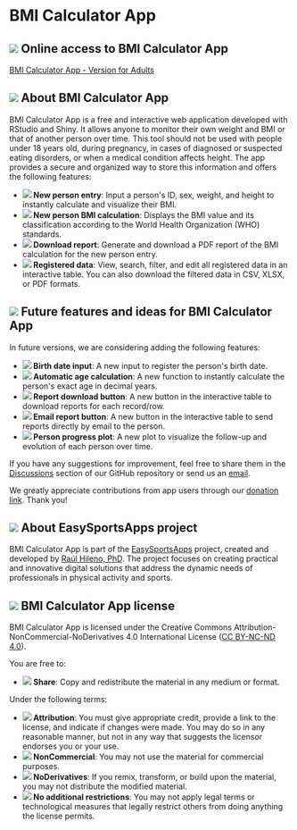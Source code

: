 # BMI Calculator App

## <img src="https://img.icons8.com/ios-filled/24/000000/internet.png"/> Online access to BMI Calculator App

[BMI Calculator App - Version for Adults](https://easysportsapps.shinyapps.io/bmicalculatorapp/)

## <img src="https://img.icons8.com/ios-filled/24/000000/document.png"/> About BMI Calculator App

BMI Calculator App is a free and interactive web application developed with RStudio and Shiny. It allows anyone to monitor their own weight and BMI or that of another person over time. This tool should not be used with people under 18 years old, during pregnancy, in cases of diagnosed or suspected eating disorders, or when a medical condition affects height. The app provides a secure and organized way to store this information and offers the following features:

- **<img src="https://img.icons8.com/ios-filled/24/000000/add-user-male.png"/>  New person entry**: Input a person's ID, sex, weight, and height to instantly calculate and visualize their BMI.  
- **<img src="https://img.icons8.com/ios-filled/24/000000/calculator.png"/> New person BMI calculation**: Displays the BMI value and its classification according to the World Health Organization (WHO) standards.  
- **<img src="https://img.icons8.com/ios-filled/24/000000/download.png"/>  Download report**: Generate and download a PDF report of the BMI calculation for the new person entry.  
- **<img src="https://img.icons8.com/ios-filled/24/000000/conference.png"/> Registered data**: View, search, filter, and edit all registered data in an interactive table. You can also download the filtered data in CSV, XLSX, or PDF formats.  

## <img src="https://img.icons8.com/ios-filled/24/000000/idea.png"/> Future features and ideas for BMI Calculator App

In future versions, we are considering adding the following features:

- **<img src="https://img.icons8.com/ios-filled/24/000000/calendar.png"/> Birth date input**: A new input to register the person's birth date.  
- **<img src="https://img.icons8.com/ios-filled/24/000000/calculator.png"/> Automatic age calculation**: A new function to instantly calculate the person's exact age in decimal years.  
- **<img src="https://img.icons8.com/ios-filled/24/000000/download.png"/> Report download button**: A new button in the interactive table to download reports for each record/row.  
- **<img src="https://img.icons8.com/ios-filled/24/000000/email.png"/> Email report button**: A new button in the interactive table to send reports directly by email to the person.  
- **<img src="https://img.icons8.com/ios-filled/24/000000/line-chart.png"/> Person progress plot**: A new plot to visualize the follow-up and evolution of each person over time.

If you have any suggestions for improvement, feel free to share them in the [Discussions](https://github.com/EasySportsApps/BMICalculatorApp/discussions) section of our GitHub repository or send us an [email](mailto:easysportsappsproject@gmail.com).  

We greatly appreciate contributions from app users through our [donation link](https://www.paypal.com/donate/?hosted_button_id=BA84P5Y2MC7MN). Thank you!

## <img src="https://img.icons8.com/ios-filled/24/000000/document.png"/> About EasySportsApps project

BMI Calculator App is part of the [EasySportsApps](https://github.com/EasySportsApps) project, created and developed by [Raúl Hileno, PhD](https://raulhilenophd-nextlevelstatsandapps4u.netlify.app/). The project focuses on creating practical and innovative digital solutions that address the dynamic needs of professionals in physical activity and sports.

## <img src="https://img.icons8.com/ios-filled/24/000000/copyright.png"/> BMI Calculator App license

BMI Calculator App is licensed under the Creative Commons Attribution-NonCommercial-NoDerivatives 4.0 International License ([CC BY-NC-ND 4.0](https://creativecommons.org/licenses/by-nc-nd/4.0/)).

You are free to:
- **<img src="https://img.icons8.com/ios-filled/24/000000/link.png"/> Share**: Copy and redistribute the material in any medium or format.

Under the following terms:
- **<img src="https://img.icons8.com/ios-filled/24/000000/user.png"/> Attribution**: You must give appropriate credit, provide a link to the license, and indicate if changes were made. You may do so in any reasonable manner, but not in any way that suggests the licensor endorses you or your use.
- **<img src="https://img.icons8.com/ios-filled/24/000000/no-cash.png"/> NonCommercial**: You may not use the material for commercial purposes.
- **<img src="https://img.icons8.com/material-rounded/24/000000/equal-sign.png"/> NoDerivatives**: If you remix, transform, or build upon the material, you may not distribute the modified material.
- **<img src="https://img.icons8.com/material-rounded/24/000000/unlock.png"/> No additional restrictions**: You may not apply legal terms or technological measures that legally restrict others from doing anything the license permits.
